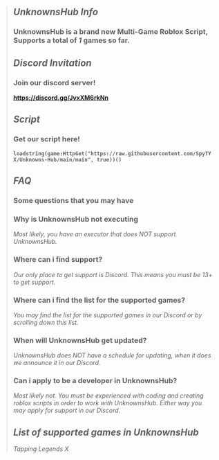 > ## ***UnknownsHub Info***
> ### **UnknownsHub** is a brand new **Multi-Game Roblox Script**, Supports a total of *1* games so far.
>
>
> ## ***Discord Invitation***
> ### Join our discord server!
> **https://discord.gg/JvxXM6rkNn**
>
>
> ## ***Script***
> ### **Get our script here!**
> **```loadstring(game:HttpGet("https://raw.githubusercontent.com/SpyTYX/Unknowns-Hub/main/main", true))()```**
>
>
> ## ***FAQ***
> ### **Some questions that you may have**
>
> ### **Why is UnknownsHub not executing**
> *Most likely, you have an executor that does NOT support UnknownsHub.*
> ### **Where can i find support?**
> *Our only place to get support is Discord. This means you must be 13+ to get support.*
> ### **Where can i find the list for the supported games?**
> *You may find the list for the supported games in our Discord or by scrolling down this list.*
> ### **When will UnknownsHub get updated?**
> *UnknownsHub does NOT have a schedule for updating, when it does we announce it in our Discord.*
> ### **Can i apply to be a developer in UnknownsHub?**
> *Most likely not. You must be experienced with coding and creating roblox scripts in order to work with UnknownsHub. Either way you may apply for support in our Discord.*
>
>
> ## ***List of supported games in UnknownsHub***
> *Tapping Legends X*
